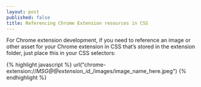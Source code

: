 ```yaml
---
layout: post
published: false
title: Referencing Chrome Extension resources in CSS
---
```

For Chrome extension development, if you need to reference an image or other asset for your Chrome extension in CSS that’s stored in the extension folder, just place this in your CSS selectors:

{% highlight javascript %}
url("chrome-extension://__MSG_@@extension_id__/images/image_name_here.jpeg")
{% endhighlight %}

